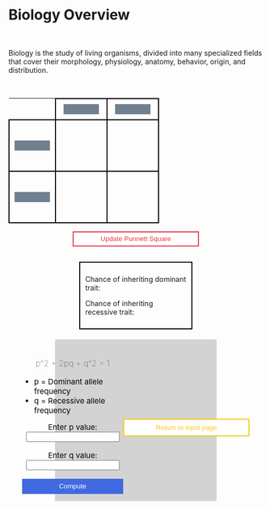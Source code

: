 # Biology Overview

<br>

<bold>Biology is the study of living organisms, divided into many specialized fields that cover their morphology, physiology, anatomy, behavior, origin, and distribution.</bold>
<head>
    <script src="https://ajax.googleapis.com/ajax/libs/jquery/3.6.1/jquery.min.js"></script>
</head>

<style>
    #punnett-table {
        border-collapse: collapse;
    }
    .punnett-td {
        padding: 50px;
        font-size: 20px;
        border: 2px solid black
    }
    .input-container {
        padding: 10px;
    }
    .punnett-input {
        height: 20px;
        width: 70px; 
        border: none;
        background-color: slategray;
        color: white;
        display: block;
        margin: auto;
    }

    .button-1 {
        height: 30px;
        width: 250px;
        border: 2px solid #EA3546;
        color: #EA3546;
        background-color: white;
        transition-duration: 0.4s;
        display: block;
        margin: auto;
        margin-top: 15px;
        transition-duration: 0.4s;
    }

    .button-1:hover {
        color: white;
        background-color: #EA3546;
    }

    .punnett-results-container {
        border: 2px solid black;
        padding: 10px;
        width: 200px;
        margin: auto;
        margin-top: 30px;
    }

    #hardy-weinberg-form {
        height: 300px;
        width: 300px;
        padding: 10px;
        display: flex;
        justify-content: center;
        align-items: center;
        background-color: lightgray;
        margin: auto;
        margin-top: 20px;
    }

    .button-2 {
        height: 30px;
        width: 200px;
        background-color: royalblue;
        border: none;
        color: white;
        display: block;
        margin: auto;
        transition-duration: 0.4s;
    }

    .button-2:hover {
        background-color: dodgerblue;
    }

    .button-3 {
        height: 35px;
        width: 250px;
        padding: 0;
        background-color: white;
        border: 2px solid #F9C80E;
        color: #F9C80E;
        display: block;
        margin: auto;
        transition-duration: 0.7s;
    }

    .button-3:hover {
        color: white;
        background-color: #F9C80E;
    }
</style>

<br>
<form id = "punnett-square-form">
    <table id = "punnett-table">
        <tr>
            <td style = "border: none;"></td>
            <td class = "punnett-td input-container">
                <input type = "text" class = "punnett-input" name = "square-input-1" required>
            </td>
            <td class = "punnett-td input-container">
                <input type = "text" class = "punnett-input" name = "square-input-2" required>
            </td>
        </tr>
        <tr>
            <td class = "punnett-td input-container">
                <input type = "text" class = "punnett-input" name = "square-input-3" required>
            </td>
            <td class = "punnett-td" id = "square-1"></td>
            <td class = "punnett-td" id = "square-2"></td>
        </tr>
        <tr>
            <td class = "punnett-td input-container">
                <input type = "text" class = "punnett-input" name = "square-input-4" required>
            </td>
            <td class = "punnett-td" id = "square-3"></td>
            <td class = "punnett-td" id = "square-4"></td>
        </tr>
    </table>
    <input type = "submit" class = "button-1" value = "Update Punnett Square">
</form>

<div class = "punnett-results-container">
    <p id = "dominant-percentage-display">Chance of inheriting dominant trait:</p>
    <p id = "recessive-percentage-display">Chance of inheriting recessive trait:</p>
</div>

<form id = "hardy-weinberg-form">
    <div id = "hardy-weinberg-inputs">
        <h3 style = "font-weight: lighter; text-align: center;">p^2 + 2pq + q^2 = 1</h3>
        <ul style = "color: black">
            <li style = "font-size: 15px; color: black;">p = Dominant allele frequency</li>
            <li style = "font-size: 15px; color: black;">q = Recessive allele frequency</li>
        </ul>
        <label for = "p-value" style = "display: block; text-align: center; font-size: 15px; color: black;">Enter p value:</label>
        <input type = "text" style = "display: block; margin: auto; height: 20px;" name = "p-value" required>
        <br>
        <label for = "q-value" style = "display: block; text-align: center; font-size: 15px; color: black;">Enter q value:</label>
        <input type = "text" style = "display: block; margin: auto; height: 20px;" name = "q-value" required>
        <br>
        <input type = "submit" class = "button-2" value = "Compute">
    </div>
    <div id = "hardy-weinberg-results"> 
        <h2 id = "equilibrium-status" style = "text-align: center;"></h2>
        <button id = "return-button" class = "button-3">Return to input page</button>
    </div>
</form>

<script>
    var square1 = document.getElementById("square-1");
    var square2 = document.getElementById("square-2");
    var square3 = document.getElementById("square-3");
    var square4 = document.getElementById("square-4");

    $("#punnett-square-form").on("submit", punnettUpdate);
    function punnettUpdate() {
        event.preventDefault();
        var formData = $("#punnett-square-form").serializeArray();
        var square1Combination = "";
        var square2Combination = "";
        var square3Combination = "";
        var square4Combination = "";
        var squareCombinations = [];
        if (formData[2].value.toLowerCase() == formData[2].value && formData[0].value.toUpperCase() == formData[0].value) {
            square1Combination += formData[0].value + formData[2].value;
        } else {
            square1Combination += formData[2].value + formData[0].value;
        }
        squareCombinations.push(square1Combination);
        if (formData[2].value.toLowerCase() == formData[2].value && formData[1].value.toUpperCase() == formData[1].value) {
            square2Combination += formData[1].value + formData[2].value;
        } else {
            square2Combination += formData[2].value + formData[1].value;
        }
        squareCombinations.push(square2Combination);
        if (formData[3].value.toLowerCase() == formData[3].value && formData[0].value.toUpperCase() == formData[0].value) {
            square3Combination += formData[0].value + formData[3].value;
        } else {
            square3Combination += formData[3].value + formData[0].value;
        }
        squareCombinations.push(square3Combination);
        if (formData[3].value.toLowerCase() == formData[3].value && formData[1].value.toUpperCase() == formData[1].value) {
            square4Combination += formData[1].value + formData[3].value;
        } else {
            square4Combination += formData[3].value + formData[1].value;
        }
        squareCombinations.push(square4Combination);
        
        square1.innerHTML = square1Combination;
        square2.innerHTML = square2Combination;
        square3.innerHTML = square3Combination;
        square4.innerHTML = square4Combination;

        var dominantCount = 0;
        
        for (var key in squareCombinations) {
            for (var j = 0; j < squareCombinations[key].length; j++) {
                if (squareCombinations[key].substring(j, j + 1).toUpperCase() == squareCombinations[key].substring(j, j + 1)) {
                    dominantCount++;
                    break;
                }
            }
        }

        var dominantPercentage = (dominantCount / 4) * 100;
        var recessivePercentage = 100 - dominantPercentage;
        var dominantPercentageDisplay = document.getElementById("dominant-percentage-display");
        var recessivePercentageDisplay = document.getElementById("recessive-percentage-display");
        dominantPercentageDisplay.innerHTML = "Chance of inheriting dominant trait: " + dominantPercentage + "%";
        recessivePercentageDisplay.innerHTML = "Chance of inheriting recessive trait: " + recessivePercentage + "%"; 
        document.getElementById("punnett-square-form").reset();
    }
    var hardyWeinbergInputs = document.getElementById("hardy-weinberg-inputs");
    hardyWeinbergInputs.style.display = "block";
    var hardyWeinbergResults = document.getElementById("hardy-weinberg-results");
    hardyWeinbergResults.style.display = "none";
    var equilibriumStatus = document.getElementById("equilibrium-status");
    var returnButton = document.getElementById("return-button");
    returnButton.addEventListener("click", returnHardyWeinberg);
    function returnHardyWeinberg() {
        hardyWeinbergResults.style.display = "none";
        hardyWeinbergInputs.style.display = "block";
    }
    $("#hardy-weinberg-form").on("submit", hardyWeinberg);
    function hardyWeinberg() {
        event.preventDefault();
        var hardyWeinbergFormData = $("#hardy-weinberg-form").serializeArray();
        var pValue = parseFloat(hardyWeinbergFormData[0].value);
        var qValue = parseFloat(hardyWeinbergFormData[1].value);
        var hardyWeinbergSum = (pValue ** 2) + (2 * pValue * qValue) + (qValue ** 2);
        
        document.getElementById("hardy-weinberg-form").reset();
        hardyWeinbergInputs.style.display = "none";
        hardyWeinbergResults.style.display = "block";
        
        if (hardyWeinbergSum == 1) {
            equilibriumStatus.innerHTML = "The population is at equilibrium";
        } else {
            equilibriumStatus.innerHTML = "The population is not at equilibrium";
        }
    }
</script>

